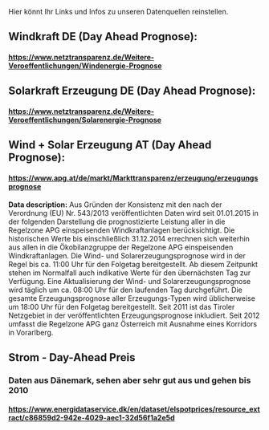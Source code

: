 Hier könnt Ihr Links und Infos zu unseren Datenquellen reinstellen.

## Windkraft DE (Day Ahead Prognose):
#### https://www.netztransparenz.de/Weitere-Veroeffentlichungen/Windenergie-Prognose

## Solarkraft Erzeugung DE (Day Ahead Prognose):
#### https://www.netztransparenz.de/Weitere-Veroeffentlichungen/Solarenergie-Prognose

## Wind + Solar Erzeugung AT (Day Ahead Prognose):
#### https://www.apg.at/de/markt/Markttransparenz/erzeugung/erzeugungsprognose
**Data description:** Aus Gründen der Konsistenz mit den nach der Verordnung (EU) Nr. 543/2013 veröffentlichten Daten wird seit 01.01.2015 in der folgenden Darstellung die prognostizierte Leistung aller in die Regelzone APG einspeisenden Windkraftanlagen berücksichtigt. Die historischen Werte bis einschließlich 31.12.2014 errechnen sich weiterhin aus allen in die Ökobilanzgruppe der Regelzone APG einspeisenden Windkraftanlagen.
Die Wind- und Solarerzeugungsprognose wird in der Regel bis ca. 11:00 Uhr für den Folgetag bereitgestellt. Ab diesem Zeitpunkt stehen im Normalfall auch indikative Werte für den übernächsten Tag zur Verfügung.
Eine Aktualisierung der Wind- und Solarerzeugungsprognose wird täglich um ca. 08:00 Uhr für den laufenden Tag durchgeführt.
Die gesamte Erzeugungsprognose aller Erzeugungs-Typen wird üblicherweise um  18:00 Uhr für den Folgetag bereitgestellt.
Seit 2011 ist das Tiroler Netzgebiet in der veröffentlichten Erzeugungsprognose inkludiert. Seit 2012 umfasst die Regelzone APG ganz Österreich mit Ausnahme eines Korridors in Vorarlberg.

## Strom - Day-Ahead Preis 
### Daten aus Dänemark, sehen aber sehr gut aus und gehen bis 2010
#### https://www.energidataservice.dk/en/dataset/elspotprices/resource_extract/c86859d2-942e-4029-aec1-32d56f1a2e5d
